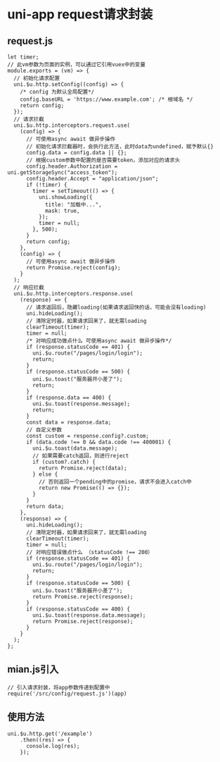 # uni-app request请求封装
## request.js  
    let timer;
    // 此vm参数为页面的实例，可以通过它引用vuex中的变量
    module.exports = (vm) => {
      // 初始化请求配置
      uni.$u.http.setConfig((config) => {
        /* config 为默认全局配置*/
        config.baseURL = 'https://www.example.com'; /* 根域名 */
        return config;
      });
      // 请求拦截
      uni.$u.http.interceptors.request.use(
        (config) => {
          // 可使用async await 做异步操作
          // 初始化请求拦截器时，会执行此方法，此时data为undefined，赋予默认{}
          config.data = config.data || {};
          // 根据custom参数中配置的是否需要token，添加对应的请求头
          config.header.Authorization = uni.getStorageSync("access_token");
          config.header.Accept = "application/json";
          if (!timer) {
            timer = setTimeout(() => {
              uni.showLoading({
                title: "加载中...",
                mask: true,
              });
              timer = null;
            }, 500);
          }
          return config;
        },
        (config) => {
          // 可使用async await 做异步操作
          return Promise.reject(config);
        }
      );
      // 响应拦截
      uni.$u.http.interceptors.response.use(
        (response) => {
          // 请求返回后，隐藏loading(如果请求返回快的话，可能会没有loading)
          uni.hideLoading();
          // 清除定时器，如果请求回来了，就无需loading
          clearTimeout(timer);
          timer = null;
          /* 对响应成功做点什么 可使用async await 做异步操作*/
          if (response.statusCode == 401) {
            uni.$u.route("/pages/login/login");
            return;
          }
          if (response.statusCode == 500) {
            uni.$u.toast("服务器开小差了");
            return;
          }
          if (response.data == 400) {
            uni.$u.toast(response.message);
            return;
          }
          const data = response.data;
          // 自定义参数
          const custom = response.config?.custom;
          if (data.code !== 0 && data.code !== 400001) {
            uni.$u.toast(data.message);
            // 如果需要catch返回，则进行reject
            if (custom?.catch) {
              return Promise.reject(data);
            } else {
              // 否则返回一个pending中的promise，请求不会进入catch中
              return new Promise(() => {});
            }
          }
          return data;
        },
        (response) => {
          uni.hideLoading();
          // 清除定时器，如果请求回来了，就无需loading
          clearTimeout(timer);
          timer = null;
          // 对响应错误做点什么 （statusCode !== 200）
          if (response.statusCode == 401) {
            uni.$u.route("/pages/login/login");
            return;
          }
          if (response.statusCode == 500) {
            uni.$u.toast("服务器开小差了");
            return Promise.reject(response);
          }
          if (response.statusCode == 400) {
            uni.$u.toast(response.data.message);
            return Promise.reject(response);
          }
        }
      );
    };
## mian.js引入
    // 引入请求封装，将app参数传递到配置中
    require('/src/config/request.js')(app)
## 使用方法
    uni.$u.http.get('/example')
        .then((res) => {
          console.log(res);
        });
